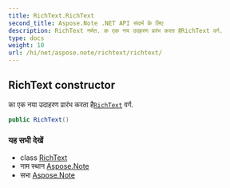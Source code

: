 ```yaml
---
title: RichText.RichText
second_title: Aspose.Note .NET API संदर्भ के लिए
description: RichText नर्मत. क एक नय उदहरण प्ररंभ करत हैRichText वर्ग.
type: docs
weight: 10
url: /hi/net/aspose.note/richtext/richtext/
---
```

## RichText constructor

का एक नया उदाहरण प्रारंभ करता है[`RichText`](../) वर्ग.

```csharp
public RichText()
```

### यह सभी देखें

* class [RichText](../)
* नाम स्थान [Aspose.Note](../../richtext/)
* सभा [Aspose.Note](../../../)


